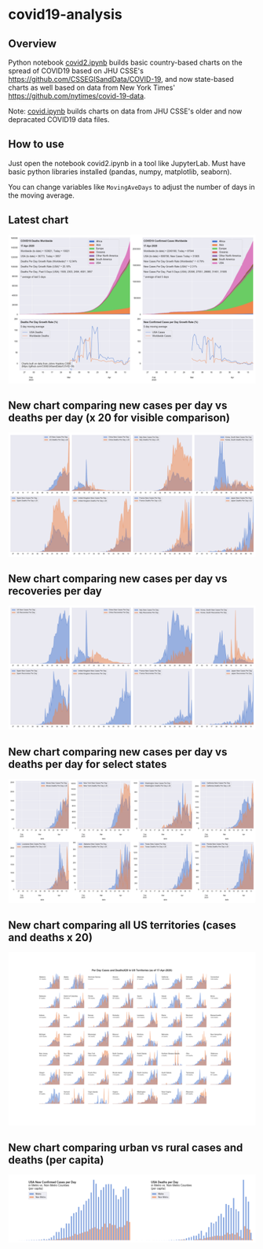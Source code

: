 # covid19-analysis

## Overview
Python notebook [covid2.ipynb](https://github.com/danlaw/covid19-analysis/blob/master/covid2.ipynb) builds basic country-based charts on the spread of COVID19 based on JHU CSSE's https://github.com/CSSEGISandData/COVID-19, and now state-based charts as well based on data from New York Times' https://github.com/nytimes/covid-19-data.

Note: [covid.ipynb](https://github.com/danlaw/covid19-analysis/blob/master/covid.ipynb) builds charts on data from JHU CSSE's older and now depracated COVID19 data files.

## How to use
Just open the notebook covid2.ipynb in a tool like JupyterLab. Must have basic python libraries installed (pandas, numpy, matplotlib, seaborn).

You can change variables like ``MovingAveDays`` to adjust the number of days in the moving average.

## Latest chart
![Latest chart](charts/20200417-covid19-chart.png)

## New chart comparing new cases per day vs deaths per day (x 20 for visible comparison)
![Comparison chart](charts/20200417-comparison-chart.png)

## New chart comparing new cases per day vs recoveries per day
![Recovery chart](charts/20200417-comparison-recovery-chart.png)

## New chart comparing new cases per day vs deaths per day for select states
![Recovery chart](charts/20200417-covid19-states.png)

## New chart comparing all US territories (cases and deaths x 20)
![Recovery chart](charts/20200417-compare-US-territories.png)

## New chart comparing urban vs rural cases and deaths (per capita)
![Recovery chart](charts/20200417-US-counties-urban-vs-rural-per-capita.png)